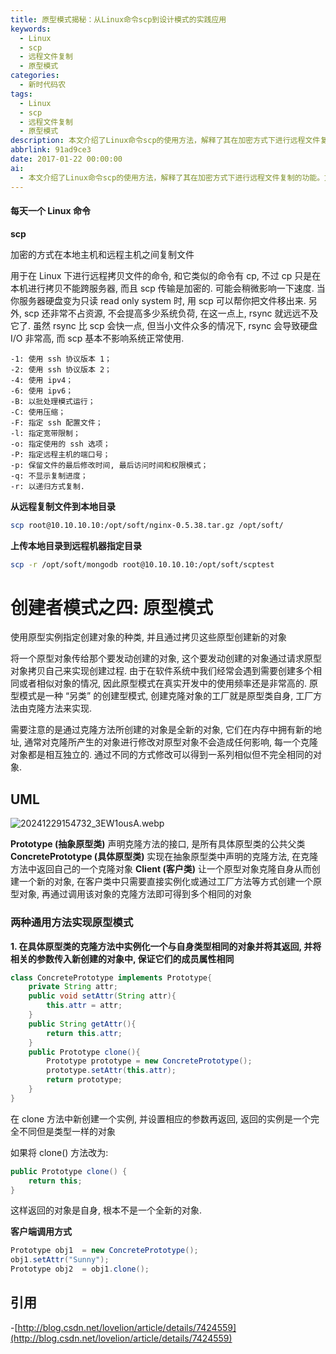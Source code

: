 ```yaml
---
title: 原型模式揭秘：从Linux命令scp到设计模式的实践应用
keywords:
  - Linux
  - scp
  - 远程文件复制
  - 原型模式
categories:
  - 新时代码农
tags:
  - Linux
  - scp
  - 远程文件复制
  - 原型模式
description: 本文介绍了Linux命令scp的使用方法，解释了其在加密方式下进行远程文件复制的功能。文中还讨论了scp与cp的对比，scp在传输过程中是加密的且不占太多系统资源。接着，文章详细讲解了原型模式的概念和应用，包括它的UML图示和两种实现方法。最后，给出了具体的Java代码示例来展示如何使用原型模式创建对象。
abbrlink: 91ad9ce3
date: 2017-01-22 00:00:00
ai:
  - 本文介绍了Linux命令scp的使用方法，解释了其在加密方式下进行远程文件复制的功能。文中还讨论了scp与cp的对比，scp在传输过程中是加密的且不占太多系统资源。接着，文章详细讲解了原型模式的概念和应用，包括它的UML图示和两种实现方法。最后，给出了具体的Java代码示例来展示如何使用原型模式创建对象。
---
```


<!-- more-->

#### 每天一个 Linux 命令

**scp**

加密的方式在本地主机和远程主机之间复制文件

用于在 Linux 下进行远程拷贝文件的命令, 和它类似的命令有 cp, 不过 cp 只是在本机进行拷贝不能跨服务器, 而且 scp 传输是加密的. 可能会稍微影响一下速度.
当你服务器硬盘变为只读 read only system 时, 用 scp 可以帮你把文件移出来. 另外, scp 还非常不占资源, 不会提高多少系统负荷, 在这一点上, rsync
就远远不及它了. 虽然 rsync 比 scp 会快一点, 但当小文件众多的情况下, rsync 会导致硬盘 I/O 非常高, 而 scp 基本不影响系统正常使用.

```
-1: 使用 ssh 协议版本 1；
-2: 使用 ssh 协议版本 2；
-4: 使用 ipv4；
-6: 使用 ipv6；
-B: 以批处理模式运行；
-C: 使用压缩；
-F: 指定 ssh 配置文件；
-l: 指定宽带限制；
-o: 指定使用的 ssh 选项；
-P: 指定远程主机的端口号；
-p: 保留文件的最后修改时间, 最后访问时间和权限模式；
-q: 不显示复制进度；
-r: 以递归方式复制.
```

**从远程复制文件到本地目录**

```bash
scp root@10.10.10.10:/opt/soft/nginx-0.5.38.tar.gz /opt/soft/
```

**上传本地目录到远程机器指定目录**

```bash
scp -r /opt/soft/mongodb root@10.10.10.10:/opt/soft/scptest
```

# 创建者模式之四: 原型模式

使用原型实例指定创建对象的种类, 并且通过拷贝这些原型创建新的对象

将一个原型对象传给那个要发动创建的对象, 这个要发动创建的对象通过请求原型对象拷贝自己来实现创建过程. 由于在软件系统中我们经常会遇到需要创建多个相同或者相似对象的情况,
因此原型模式在真实开发中的使用频率还是非常高的. 原型模式是一种 “另类” 的创建型模式, 创建克隆对象的工厂就是原型类自身, 工厂方法由克隆方法来实现.

需要注意的是通过克隆方法所创建的对象是全新的对象, 它们在内存中拥有新的地址, 通常对克隆所产生的对象进行修改对原型对象不会造成任何影响,
每一个克隆对象都是相互独立的. 通过不同的方式修改可以得到一系列相似但不完全相同的对象.

## UML

![20241229154732_3EW1ousA.webp](https://cdn.dong4j.site/source/image/20241229154732_3EW1ousA.webp)

**Prototype (抽象原型类)**
声明克隆方法的接口, 是所有具体原型类的公共父类
**ConcretePrototype (具体原型类)**
实现在抽象原型类中声明的克隆方法, 在克隆方法中返回自己的一个克隆对象
**Client (客户类)**
让一个原型对象克隆自身从而创建一个新的对象, 在客户类中只需要直接实例化或通过工厂方法等方式创建一个原型对象, 再通过调用该对象的克隆方法即可得到多个相同的对象

### 两种通用方法实现原型模式

**1. 在具体原型类的克隆方法中实例化一个与自身类型相同的对象并将其返回, 并将相关的参数传入新创建的对象中, 保证它们的成员属性相同**

```java
class ConcretePrototype implements Prototype{
    private String attr;
    public void setAttr(String attr){
        this.attr = attr;
    }
    public String getAttr(){
        return this.attr;
    }
    public Prototype clone(){
        Prototype prototype = new ConcretePrototype();
        prototype.setAttr(this.attr);
        return prototype;
    }
}
```

在 clone 方法中新创建一个实例, 并设置相应的参数再返回, 返回的实例是一个完全不同但是类型一样的对象

如果将 clone() 方法改为:

```java
public Prototype clone() {
    return this;
}
```

这样返回的对象是自身, 根本不是一个全新的对象.

**客户端调用方式**

```java
Prototype obj1  = new ConcretePrototype();
obj1.setAttr("Sunny");
Prototype obj2  = obj1.clone();
```

## 引用

-[http://blog.csdn.net/lovelion/article/details/7424559](http://blog.csdn.net/lovelion/article/details/7424559)

